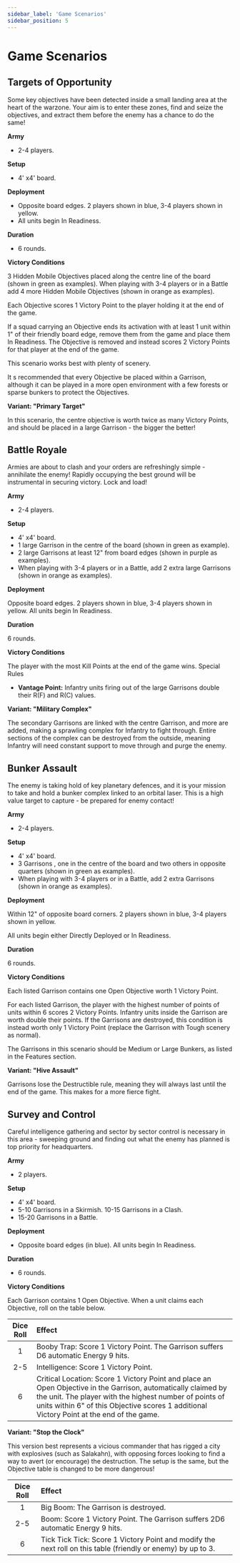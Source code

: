 ```yaml
---
sidebar_label: 'Game Scenarios'
sidebar_position: 5
---
```


# Game Scenarios

## Targets of Opportunity

Some key objectives have been detected inside a small landing area at the heart of the warzone. Your aim is to enter these zones, find and seize the objectives, and extract them before the enemy has a chance to do the same!

**Army**

* 2-4 players.

**Setup**

* 4' x4' board.

**Deployment**

* Opposite board edges. 2 players shown in blue, 3-4 players shown in yellow.
* All units begin In Readiness.

**Duration**

* 6 rounds.

**Victory Conditions**

3 Hidden Mobile Objectives placed along the centre line of the board (shown in green as examples). When playing with 3-4 players or in a Battle add 4 more Hidden Mobile Objectives (shown in orange as examples).

Each Objective scores 1 Victory Point to the player holding it at the end of the game.

If a squad carrying an Objective ends its activation with at least 1 unit within 1" of their friendly board edge, remove them from the game and place them In Readiness. The Objective is removed and instead scores 2 Victory Points for that player at the end of the game.

This scenario works best with plenty of scenery.

It s recommended that every Objective be placed within a Garrison, although it can be played in a more open environment with a few forests or sparse bunkers to protect the Objectives.

**Variant: "Primary Target"**

In this scenario, the centre objective is worth twice as many Victory Points, and should be placed in a large Garrison - the bigger the better!

## Battle Royale

Armies are about to clash and your orders are refreshingly simple - annihilate the enemy! Rapidly occupying the best ground will be instrumental in securing victory. Lock and load!

**Army**

* 2-4 players.

**Setup**

* 4' x4' board.
* 1 large Garrison in the centre of the board (shown in green as example).
* 2 large Garrisons at least 12" from board edges (shown in purple as examples).
* When playing with 3-4 players or in a Battle, add 2 extra large Garrisons (shown in orange as examples).

**Deployment**

Opposite board edges. 2 players shown in blue, 3-4 players shown in yellow. All units begin In Readiness.

**Duration**

6 rounds.

**Victory Conditions**

The player with the most Kill Points at the end of the game wins. Special Rules

* **Vantage Point:** Infantry units firing out of the large Garrisons double their R(F) and R(C) values.

**Variant: "Military Complex"**

The secondary Garrisons are linked with the centre Garrison, and more are added, making a sprawling complex for Infantry to fight through. Entire sections of the complex can be destroyed from the outside, meaning Infantry will need constant support to move through and purge the enemy.

## Bunker Assault

The enemy is taking hold of key planetary defences, and it is your mission to take and hold a bunker complex linked to an orbital laser. This is a high value target to capture - be prepared for enemy contact!

**Army**

* 2-4 players.

**Setup**

* 4' x4' board.
* 3 Garrisons , one in the centre of the board and two others in opposite quarters (shown in green as examples).
* When playing with 3-4 players or in a Battle, add 2 extra Garrisons (shown in orange as examples).

**Deployment**

Within 12" of opposite board corners. 2 players shown in blue, 3-4 players shown in yellow.

All units begin either Directly Deployed or In Readiness.

**Duration**

6 rounds.

**Victory Conditions**

Each listed Garrison contains one Open Objective worth 1 Victory Point.

For each listed Garrison, the player with the highest number of points of units within 6 scores 2 Victory Points. Infantry units inside the Garrison are worth double their points. If the Garrisons are destroyed, this condition is instead worth only 1 Victory Point (replace the Garrison with Tough scenery as normal).

The Garrisons in this scenario should be Medium or Large Bunkers, as listed in the Features section.

**Variant: "Hive Assault"**

Garrisons lose the Destructible rule, meaning they will always last until the end of the game. This makes for a more fierce fight.

## Survey and Control

Careful intelligence gathering and sector by sector control is necessary in this area - sweeping ground and finding out what the enemy has planned is top priority for headquarters.

**Army**

* 2 players.

**Setup**

* 4' x4' board.
* 5-10 Garrisons in a Skirmish. 10-15 Garrisons in a Clash.
* 15-20 Garrisons in a Battle.

**Deployment**

* Opposite board edges (in blue). All units begin In Readiness.

**Duration**

* 6 rounds.

**Victory Conditions**

Each Garrison contains 1 Open Objective. When a unit claims each Objective, roll on the table below.

|Dice Roll|Effect|
| :-: | :- |
|1|Booby Trap: Score 1 Victory Point. The Garrison suffers D6 automatic Energy 9 hits.|
|2-5|Intelligence: Score 1 Victory Point.|
|6|Critical Location: Score 1 Victory Point and place an Open Objective in the Garrison, automatically claimed by the unit. The player with the highest number of points of units within 6" of this Objective scores 1 additional Victory Point at the end of the game.|

**Variant: "Stop the Clock"**

This version best represents a vicious commander that has rigged a city with explosives (such as Salakahn), with opposing forces looking to find a way to avert (or encourage) the destruction. The setup is the same, but the Objective table is changed to be more dangerous!

|Dice Roll|Effect|
| :-: | :- |
|1|Big Boom: The Garrison is destroyed.|
|2-5|Boom: Score 1 Victory Point. The Garrison suffers 2D6 automatic Energy 9 hits.|
|6|Tick Tick Tick: Score 1 Victory Point and modify the next roll on this table (friendly or enemy) by up to 3.|

